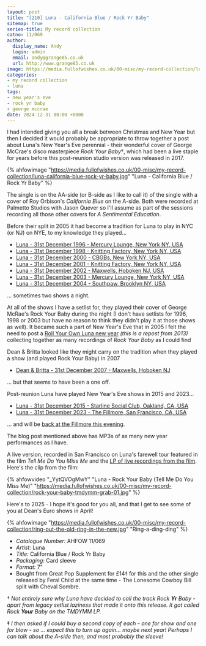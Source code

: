 ```yaml
---
layout: post
title: "[210] Luna - California Blue / Rock Yr Baby"
sitemap: true
series-title: My record collection
catno: 11/069
author:
  display_name: Andy
  login: admin
  email: andy@grange85.co.uk
  url: http://www.grange85.co.uk
image: https://media.fullofwishes.co.uk/00-misc/my-record-collection/luna-california-blue-rock-yr-baby.jpg
categories:
- my record collection
- luna
tags:
- new year's eve
- rock yr baby
- george mccrae
date: 2024-12-31 00:00 +0000
---
```

I had intended giving you all a break between Christmas and New Year but then I decided it would probably be appropriate to throw together a post about Luna's New Year's Eve perennial - their wonderful cover of George McCrae's disco masterpiece _Rock Your Baby_&dagger;, which had been a live staple for years before this post-reunion studio version was released in 2017.

{% ahfowimage "https://media.fullofwishes.co.uk/00-misc/my-record-collection/luna-california-blue-rock-yr-baby.jpg" "Luna - California Blue / Rock Yr Baby" %}

The single is on the AA-side (or B-side as I like to call it) of the single with a cover of Roy Orbison's _California Blue_ on the A-side. Both were recorded at Palmetto Studios with Jason Quever so I'll assume as part of the sessions recording all those other covers for _A Sentimental Education_.

Before their split in 2005 it had become a tradition for Luna to play in NYC (or NJ) on NYE, to my knowledge they played...

 - [Luna - 31st December 1996 - Mercury Lounge, New York NY, USA](/database/luna/shows/luna-1996-12-31-mercury-lounge-new-york-ny-usa/)
 - [Luna - 31st December 1998 - Knitting Factory, New York NY, USA](/database/luna/shows/luna-1998-12-31-knitting-factory-new-york-ny-usa/)
 - [Luna - 31st December 2000 - CBGBs, New York NY, USA](/database/luna/shows/luna-2000-12-31-cbgbs-new-york-ny-usa/)
 - [Luna - 31st December 2001 - Knitting Factory, New York NY, USA](/database/luna/shows/luna-2001-12-31-2300-knitting-factory-new-york-ny-usa/)
 - [Luna - 31st December 2002 - Maxwells, Hoboken NJ, USA](/database/luna/shows/luna-2002-12-31-maxwells-hoboken-nj-usa/)
 - [Luna - 31st December 2003 - Mercury Lounge, New York NY, USA](/database/luna/shows/luna-2003-12-31-mercury-lounge-new-york-ny-usa/)
 - [Luna - 31st December 2004 - Southpaw, Brooklyn NY, USA](/database/luna/shows/luna-2004-12-31-southpaw-brooklyn-ny-usa/)

... sometimes two shows a night.

At all of the shows I have a setlist for, they played their cover of George McRae's Rock Your Baby during the night (I don't have setlists for 1996, 1998 or 2003 but have no reason to think they didn't play it at those shows as well). It became such a part of New Year's Eve that in 2005 I felt the need to post a [Roll Your Own Luna new year](/2012/12/31/roll-your-own-luna-new-year-2013-version/) _(this is a repost from 2013)_ collecting together as many recordings of _Rock Your Baby_ as I could find

Dean & Britta looked like they might carry on the tradition when they played a show (and played Rock Your Baby) in 2007

- [Dean & Britta - 31st December 2007 - Maxwells, Hoboken NJ](/database/dean-and-britta/shows/dean-and-britta-2007-12-31-maxwells-hoboken-nj/)

... but that seems to have been a one off.

Post-reunion Luna have played New Year's Eve shows in 2015 and 2023...

 - [Luna - 31st December 2015 - Starline Social Club, Oakland, CA, USA](/database/luna/shows/luna-2015-12-31-starline-social-club-oakland-ca-usa/)
 - [Luna - 31st December 2023 - The Fillmore, San Francisco, CA, USA](/database/luna/shows/luna-2023-12-31-the-fillmore-san-francisco-ca-usa/)

... and will be [back at the Fillmore this evening](/database/luna/shows/luna-2024-12-31-the-fillmore-san-francisco-ca-usa/).

The blog post mentioned above has MP3s of as many new year performances as I have.

A live version, recorded in San Francisco on Luna's farewell tour featured in the film _Tell Me Do You Miss Me_ and the [LP of live recordings from the film](/2024/08/12/my-record-collection-161-luna-tell-me-do-you-miss-me-lp/). Here's the clip from the film:

{% ahfowvideo "_YytQVOgMwY" "Luna - Rock Your Baby (Tell Me Do You Miss Me)" "https://media.fullofwishes.co.uk/00-misc/my-record-collection/rock-your-baby-tmdymm-grab-01.jpg" %}

Here's to 2025 - I hope it's good for you all, and that I get to see some of you at Dean's Euro shows in April!

{% ahfowimage "https://media.fullofwishes.co.uk/00-misc/my-record-collection/ring-out-the-old-ring-in-the-new.jpg" "Ring-a-ding-ding" %}

 - *Catalogue Number:* AHFOW 11/069
 - *Artist:* Luna
 - *Title:* California Blue / Rock Yr Baby
 - *Packaging:* Card sleeve
 - *Format:* 7"
 - Bought from Great Pop Supplement for £14&Dagger; for this and the other single released by Feral Child at the same time - The Lonesome Cowboy Bill split with Cheval Sombre.

&dagger; _Not entirely sure why Luna have decided to call the  track Rock **Yr** Baby - apart from legacy setlist laziness that made it onto this release. It got called Rock **Your** Baby on the TMDYMM LP._

&Dagger; _I then asked if I could buy a second copy of each - one for show and one for blow - so ... expect this to turn up again... maybe next year! Perhaps I can talk about the A-side then, and most probably the sleeve!_
